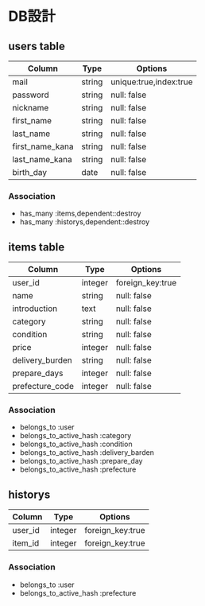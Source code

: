 # DB設計

## users table

|     Column      |  Type  |   Options             |
|-----------------|--------|-----------------------|
| mail            | string | unique:true,index:true|
| password        | string | null: false           |
| nickname        | string | null: false           |
| first_name      | string | null: false           |
| last_name       | string | null: false           |
| first_name_kana | string | null: false           |
| last_name_kana  | string | null: false           |
| birth_day       | date   | null: false           |

### Association

- has_many :items,dependent::destroy
- has_many :historys,dependent::destroy


## items table

|    Column        | Type      | Options                      |
|------------------|-----------|------------------------------|
| user_id          | integer   | foreign_key:true             |
| name             | string    | null: false                  |
| introduction     | text      | null: false                  |
| category         | string    | null: false                  |
| condition        | string    | null: false                  |
| price            | integer   | null: false                  |
| delivery_burden  | string    | null: false                  |
| prepare_days     | integer   | null: false                  |
| prefecture_code  | integer   | null: false                  |



### Association

- belongs_to :user
- belongs_to_active_hash :category
- belongs_to_active_hash :condition
- belongs_to_active_hash :delivery_barden
- belongs_to_active_hash :prepare_day
- belongs_to_active_hash :prefecture

## historys

|    Column        | Type      | Options                      |
|------------------|-----------|------------------------------|
| user_id          | integer   | foreign_key:true             |
| item_id          | integer   | foreign_key:true             |


### Association

- belongs_to :user
- belongs_to_active_hash :prefecture
